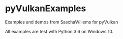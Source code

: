 # pyVulkanExamples
Examples and demos from SaschaWillems for pyVulkan

All examples are test with Python 3.6 on Windows 10.